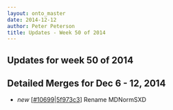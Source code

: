 ```yaml
---
layout: onto_master
date: 2014-12-12
author: Peter Peterson
title: Updates - Week 50 of 2014
---
```

Updates for week 50 of 2014
---------------------------

Detailed Merges for Dec 6 - 12, 2014
------------------------------------
* *new* \[[#10699](http://trac.mantidproject.org/mantid/ticket/10699)\|[5f973c3](https://github.com/mantidproject/mantid/commit/5f973c329e8501390b5cf9b422d63edd82d35dcc)\] Rename MDNormSXD
